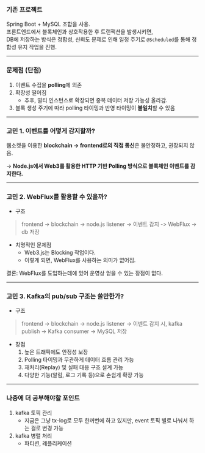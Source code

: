 ### 기존 프로젝트

Spring Boot + MySQL 조합을 사용.  
프론트엔드에서 블록체인과 상호작용한 후 트랜잭션을 발생시키면,  
DB에 저장하는 방식은 정합성, 신뢰도 문제로 인해 일정 주기로 `@Scheduled`를 통해 정합성 유지 작업을 진행.

---

### 문제점 (단점)

1. 이벤트 수집을 **polling**에 의존
2. 확장성 떨어짐
	- 추후, 멀티 인스턴스로 확장되면 중복 데이터 저장 가능성 올라감.
3. 블록 생성 주기에 따라 polling 타이밍과 반영 타이밍이 **불일치**할 수 있음

---

### 고민 1. 이벤트를 어떻게 감지할까?

웹소켓을 이용한 **blockchain → frontend로의 직접 통신**은 불안정하고, 권장되지 않음.

→ **Node.js에서 Web3를 활용한 HTTP 기반 Polling 방식으로 블록체인 이벤트를 감지한다.**

---

### 고민 2. WebFlux를 활용할 수 있을까?
-  구조
> 	frontend → blockchain → node.js listener -> 이벤트 감지 -> WebFlux -> db 저장

- 치명적인 문제점
	- Web3.js는 Blocking 작업이다.
	- 이렇게 되면, WebFlux를 사용하는 의미가 없어짐. 

결론: WebFlux를 도입하는데에 있어 운영상 얻을 수 있는 장점이 없다.

---

### 고민 3. Kafka의 pub/sub 구조는 쓸만한가?
- 구조
> 	frontend → blockchain → node.js listener -> 이벤트 감지 시, kafka publish -> Kafka consumer → MySQL 저장

- 장점
	1. 높은 트래픽에도 안정성 보장
	2. Polling 타이밍과 무관하게 데이터 흐름 관리 가능
	3. 재처리(Replay) 및 실패 대응 구조 설계 가능
	4. 다양한 기능(알림, 로그 기록 등)으로 손쉽게 확장 가능

---

### 나중에 더 공부해야할 포인트
1. kafka 토픽 관리
	- 지금은 그냥 tx-log로 모두 한꺼번에 하고 있지만, event 토픽 별로 나눠서 하는 걸로 변경 가능
2. kafka 병렬 처리
	- 파티션, 레플리케이션
